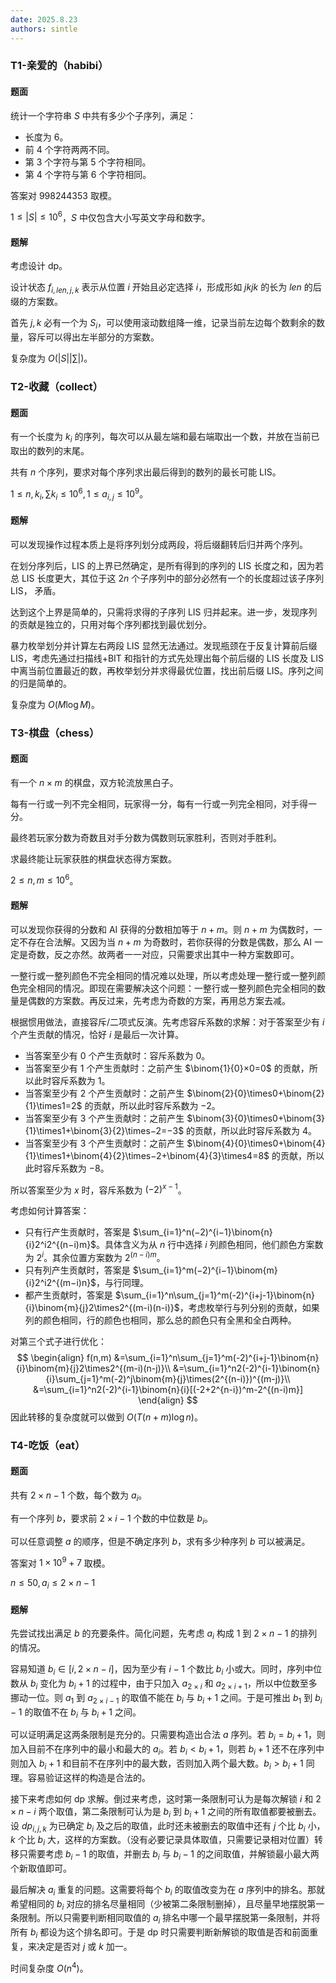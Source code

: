 ```yaml
---
date: 2025.8.23
authors: sintle
---
```


### T1-亲爱的（habibi）

#### 题面

统计一个字符串 $S$ 中共有多少个子序列，满足：

-   长度为 $6$。
-   前 $4$ 个字符两两不同。
-   第 $3$ 个字符与第 $5$ 个字符相同。
-   第 $4$ 个字符与第 $6$ 个字符相同。

答案对 $998244353$ 取模。

$1\leq|S|\leq10^6$，$S$ 中仅包含大小写英文字母和数字。

#### 题解

考虑设计 dp。

设计状态 $f_{i,len,j,k}$ 表示从位置 $i$ 开始且必定选择 $i$，形成形如 $jkjk$ 的长为 $len$ 的后缀的方案数。

首先 $j,k$ 必有一个为 $S_i$，可以使用滚动数组降一维，记录当前左边每个数剩余的数量，容斥可以得出左半部分的方案数。

复杂度为 $O(|S||\sum|)$。 

### T2-收藏（collect）

#### 题面

有一个长度为 $k_i$ 的序列，每次可以从最左端和最右端取出一个数，并放在当前已取出的数列的末尾。

共有 $n$ 个序列，要求对每个序列求出最后得到的数列的最长可能 LIS。

$1\leq n,k_i,\sum k_i\leq10^6,1\leq a_{i,j}\leq10^9$。

#### 题解

可以发现操作过程本质上是将序列划分成两段，将后缀翻转后归并两个序列。

在划分序列后，LIS 的上界已然确定，是所有得到的序列的 LIS 长度之和，因为若总 LIS 长度更大，其位于这 $2n$ 个子序列中的部分必然有一个的长度超过该子序列 LIS， 矛盾。

达到这个上界是简单的，只需将求得的子序列 LIS 归并起来。进一步，发现序列的贡献是独立的，只用对每个序列都找到最优划分。

暴力枚举划分并计算左右两段 LIS 显然无法通过。发现瓶颈在于反复计算前后缀 LIS，考虑先通过扫描线+BIT 和指针的方式先处理出每个前后缀的 LIS 长度及 LIS 中离当前位置最近的数，再枚举划分并求得最优位置，找出前后缀 LIS。序列之间的归是简单的。

复杂度为 $O(M\log M)$。

### T3-棋盘（chess）

#### 题面

有一个 $n\times m$ 的棋盘，双方轮流放黑白子。

每有一行或一列不完全相同，玩家得一分，每有一行或一列完全相同，对手得一分。

最终若玩家分数为奇数且对手分数为偶数则玩家胜利，否则对手胜利。

求最终能让玩家获胜的棋盘状态得方案数。

$2\leq n,m\leq10^6$。

#### 题解

可以发现你获得的分数和 AI 获得的分数相加等于 $n+m$。则 $n+m$ 为偶数时，一定不存在合法解。又因为当 $n+m$ 为奇数时，若你获得的分数是偶数，那么 AI 一定是奇数，反之亦然。故两者一一对应，只需要求出其中一种方案数即可。

一整行或一整列颜色不完全相同的情况难以处理，所以考虑处理一整行或一整列颜色完全相同的情况。即现在需要解决这个问题：一整行或一整列颜色完全相同的数量是偶数的方案数。再反过来，先考虑为奇数的方案，再用总方案去减。

根据惯用做法，直接容斥/二项式反演。先考虑容斥系数的求解：对于答案至少有 $i$ 个产生贡献的情况，恰好 $i$ 是最后一次计算。

-   当答案至少有 $0$ 个产生贡献时：容斥系数为 $0$。
-   当答案至少有 $1$ 个产生贡献时：之前产生 $\binom{1}{0}×0=0$ 的贡献，所以此时容斥系数为 $1$。
-   当答案至少有 $2$ 个产生贡献时：之前产生 $\binom{2}{0}\times0+\binom{2}{1}\times1=2$ 的贡献，所以此时容斥系数为 $−2$。
-   当答案至少有 3 个产生贡献时：之前产生 $\binom{3}{0}\times0+\binom{3}{1}\times1+\binom{3}{2}\times−2=−3$ 的贡献，所以此时容斥系数为 $4$。
-   当答案至少有 3 个产生贡献时：之前产生 $\binom{4}{0}\times0+\binom{4}{1}\times1+\binom{4}{2}\times−2+\binom{4}{3}\times4=8$ 的贡献，所以此时容斥系数为 $-8$。

所以答案至少为 $x$ 时，容斥系数为 $(-2)^{x-1}$。

考虑如何计算答案：

-   只有行产生贡献时，答案是 $\sum_{i=1}^n(−2)^{i−1}\binom{n}{i}2^i2^{(n−i)m}$。具体含义为从 $n$ 行中选择 $i$ 列颜色相同，他们颜色方案数为 $2^i$。其余位置方案数为 $2^{(n−i)m}$。
-   只有列产生贡献时，答案是 $\sum_{i=1}^m(−2)^{i−1}\binom{m}{i}2^i2^{(m−i)n}$，与行同理。
-   都产生贡献时，答案是 $\sum_{i=1}^n\sum_{j=1}^m(-2)^{i+j-1}\binom{n}{i}\binom{m}{j}2\times2^{(m-i)(n-i)}$，考虑枚举行与列分别的贡献，如果列的颜色相同，行的颜色也相同，那么总的颜色只有全黑和全白两种。

对第三个式子进行优化：
$$
\begin{align}
f(n,m)
&=\sum_{i=1}^n\sum_{j=1}^m(-2)^{i+j-1}\binom{n}{i}\binom{m}{j}2\times2^{(m-i)(n-j)}\\
&=\sum_{i=1}^n2(-2)^{i-1}\binom{n}{i}\sum_{j=1}^m(-2)^j\binom{m}{j}\times(2^{(n-i)})^{(m-j)}\\
&=\sum_{i=1}^n2(-2)^{i-1}\binom{n}{i}[(-2+2^{n-i})^m-2^{(n-i)m}]
\end{align}
$$
因此转移的复杂度就可以做到 $O(T(n+m)\log n)$。

### T4-吃饭（eat）

#### 题面

共有 $2\times n-1$ 个数，每个数为 $a_i$。

有一个序列 $b$，要求前 $2\times i-1$ 个数的中位数是 $b_i$。

可以任意调整 $a$ 的顺序，但是不确定序列 $b$，求有多少种序列 $b$ 可以被满足。

答案对 $1\times 10^9+7$ 取模。

$n\leq50,a_i\leq2\times n-1$

#### 题解

先尝试找出满足 $b$ 的充要条件。简化问题，先考虑 $a_i$ 构成 $1$ 到 $2\times n−1$ 的排列的情况。

容易知道 $b_i\in[i,2\times n−i]$，因为至少有 $i−1$ 个数比 $b_i$ 小或大。同时，序列中位数从 $b_i$ 变化为 $b_i+1$ 的过程中，由于只加入 $a_{2\times i}$ 和 $a_{2\times i+1}$，所以中位数至多挪动一位。则 $a_1$ 到 $a_{2\times i−1}$ 的取值不能在 $b_i$ 与 $b_i+1$ 之间。于是可推出 $b_1$ 到 $b_i−1$ 的取值不在 $b_i$ 与 $b_i+1$ 之间。

可以证明满足这两条限制是充分的。只需要构造出合法 $a$ 序列。若 $b_i=b_i+1$，则加入目前不在序列中的最小和最大的 $a_i$。若 $b_i<b_i+1$，则若 $b_i+1$ 还不在序列中则加入 $b_i+1$ 和目前不在序列中的最大数，否则加入两个最大数。$b_i>b_i+1$ 同理。容易验证这样的构造是合法的。

接下来考虑如何 dp 求解。倒过来考虑，这时第一条限制可认为是每次解锁 $i$ 和 $2\times n−i$ 两个取值，第二条限制可认为是 $b_i$ 到 $b_i+1$ 之间的所有取值都要被删去。设 $dp_{i,j,k}$ 为已确定 $b_i$ 及之后的取值，此时还未被删去的取值中还有 $j$ 个比 $b_i$ 小，$k$ 个比 $b_i$ 大，这样的方案数。（没有必要记录具体取值，只需要记录相对位置）转移只需要考虑 $b_i−1$ 的取值，并删去 $b_i$ 与 $b_i−1$ 的之间取值，并解锁最小最大两个新取值即可。

最后解决 $a_i$ 重复的问题。这需要将每个 $b_i$ 的取值改变为在 $a$ 序列中的排名。那就希望相同的 $b_i$ 对应的排名尽量相同（少被第二条限制删掉），且尽量早地摆脱第一条限制。所以只需要判断相同取值的 $a_i$ 排名中哪一个最早摆脱第一条限制，并将所有 $b_i$ 都设为这个排名即可。于是 dp 时只需要判断新解锁的取值是否和前面重复，来决定是否对 $j$ 或 $k$ 加一。

时间复杂度 $O(n^4)$。